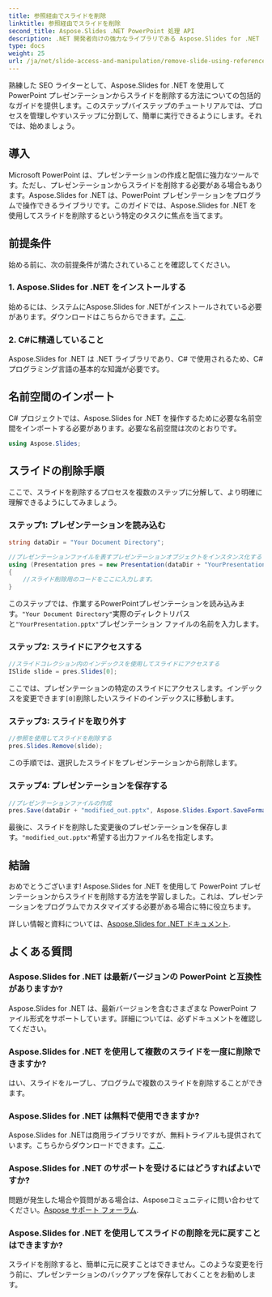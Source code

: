 ```yaml
---
title: 参照経由でスライドを削除
linktitle: 参照経由でスライドを削除
second_title: Aspose.Slides .NET PowerPoint 処理 API
description: .NET 開発者向けの強力なライブラリである Aspose.Slides for .NET を使用して、PowerPoint プレゼンテーションのスライドを削除する方法を学習します。
type: docs
weight: 25
url: /ja/net/slide-access-and-manipulation/remove-slide-using-reference/
---
```


熟練した SEO ライターとして、Aspose.Slides for .NET を使用して PowerPoint プレゼンテーションからスライドを削除する方法についての包括的なガイドを提供します。このステップバイステップのチュートリアルでは、プロセスを管理しやすいステップに分割して、簡単に実行できるようにします。それでは、始めましょう。

## 導入

Microsoft PowerPoint は、プレゼンテーションの作成と配信に強力なツールです。ただし、プレゼンテーションからスライドを削除する必要がある場合もあります。Aspose.Slides for .NET は、PowerPoint プレゼンテーションをプログラムで操作できるライブラリです。このガイドでは、Aspose.Slides for .NET を使用してスライドを削除するという特定のタスクに焦点を当てます。

## 前提条件

始める前に、次の前提条件が満たされていることを確認してください。

### 1. Aspose.Slides for .NET をインストールする

始めるには、システムにAspose.Slides for .NETがインストールされている必要があります。ダウンロードはこちらからできます。[ここ](https://releases.aspose.com/slides/net/).

### 2. C#に精通していること

Aspose.Slides for .NET は .NET ライブラリであり、C# で使用されるため、C# プログラミング言語の基本的な知識が必要です。

## 名前空間のインポート

C# プロジェクトでは、Aspose.Slides for .NET を操作するために必要な名前空間をインポートする必要があります。必要な名前空間は次のとおりです。

```csharp
using Aspose.Slides;
```

## スライドの削除手順

ここで、スライドを削除するプロセスを複数のステップに分解して、より明確に理解できるようにしてみましょう。

### ステップ1: プレゼンテーションを読み込む

```csharp
string dataDir = "Your Document Directory";

//プレゼンテーションファイルを表すプレゼンテーションオブジェクトをインスタンス化する
using (Presentation pres = new Presentation(dataDir + "YourPresentation.pptx"))
{
    //スライド削除用のコードをここに入力します。
}
```

このステップでは、作業するPowerPointプレゼンテーションを読み込みます。`"Your Document Directory"`実際のディレクトリパスと`"YourPresentation.pptx"`プレゼンテーション ファイルの名前を入力します。

### ステップ2: スライドにアクセスする

```csharp
//スライドコレクション内のインデックスを使用してスライドにアクセスする
ISlide slide = pres.Slides[0];
```

ここでは、プレゼンテーションの特定のスライドにアクセスします。インデックスを変更できます`[0]`削除したいスライドのインデックスに移動します。

### ステップ3: スライドを取り外す

```csharp
//参照を使用してスライドを削除する
pres.Slides.Remove(slide);
```

この手順では、選択したスライドをプレゼンテーションから削除します。

### ステップ4: プレゼンテーションを保存する

```csharp
//プレゼンテーションファイルの作成
pres.Save(dataDir + "modified_out.pptx", Aspose.Slides.Export.SaveFormat.Pptx);
```

最後に、スライドを削除した変更後のプレゼンテーションを保存します。`"modified_out.pptx"`希望する出力ファイル名を指定します。

## 結論

おめでとうございます! Aspose.Slides for .NET を使用して PowerPoint プレゼンテーションからスライドを削除する方法を学習しました。これは、プレゼンテーションをプログラムでカスタマイズする必要がある場合に特に役立ちます。

詳しい情報と資料については、[Aspose.Slides for .NET ドキュメント](https://reference.aspose.com/slides/net/).

## よくある質問

### Aspose.Slides for .NET は最新バージョンの PowerPoint と互換性がありますか?
Aspose.Slides for .NET は、最新バージョンを含むさまざまな PowerPoint ファイル形式をサポートしています。詳細については、必ずドキュメントを確認してください。

### Aspose.Slides for .NET を使用して複数のスライドを一度に削除できますか?
はい、スライドをループし、プログラムで複数のスライドを削除することができます。

### Aspose.Slides for .NET は無料で使用できますか?
 Aspose.Slides for .NETは商用ライブラリですが、無料トライアルも提供されています。こちらからダウンロードできます。[ここ](https://releases.aspose.com/).

### Aspose.Slides for .NET のサポートを受けるにはどうすればよいですか?
問題が発生した場合や質問がある場合は、Asposeコミュニティに問い合わせてください。[Aspose サポート フォーラム](https://forum.aspose.com/).

### Aspose.Slides for .NET を使用してスライドの削除を元に戻すことはできますか?
スライドを削除すると、簡単に元に戻すことはできません。このような変更を行う前に、プレゼンテーションのバックアップを保存しておくことをお勧めします。